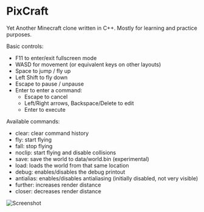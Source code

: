 # PixCraft
Yet Another Minecraft clone written in C++. Mostly for learning and practice purposes.

Basic controls:
- F11 to enter/exit fullscreen mode
- WASD for movement (or equivalent keys on other layouts)
- Space to jump / fly up
- Left Shift to fly down
- Escape to pause / unpause
- Enter to enter a command:
	- Escape to cancel
	- Left/Right arrows, Backspace/Delete to edit
	- Enter to execute

Available commands:
- clear: clear command history
- fly: start flying
- fall: stop flying
- noclip: start flying and disable collisions
- save: save the world to data/world.bin (experimental)
- load: loads the world from that same location
- debug: enables/disables the debug printout
- antialias: enables/disables antialiasing (initially disabled, not very visible)
- further: increases render distance
- closer: decreases render distance

![Screenshot](https://i.imgur.com/qYKhC8V.png)
